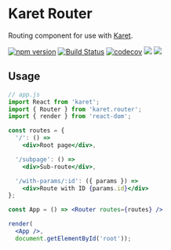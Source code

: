 # Karet Router

Routing component for use with [Karet][karet].

[karet]: https://github.com/calmm-js/karet

[![npm version](https://badge.fury.io/js/karet.router.svg)](https://badge.fury.io/js/karet.router)
[![Build Status](https://travis-ci.org/stuf/karet.router.svg?branch=master)](https://travis-ci.org/stuf/karet.router)
[![codecov](https://codecov.io/gh/stuf/karet.router/branch/master/graph/badge.svg)](https://codecov.io/gh/stuf/karet.router)
[![](https://david-dm.org/stuf/karet.router.svg)](https://david-dm.org/stuf/karet.router)
[![](https://david-dm.org/stuf/karet.router/dev-status.svg)](https://david-dm.org/stuf/karet.router?type=dev)

## Usage

```jsx
// app.js
import React from 'karet';
import { Router } from 'karet.router';
import { render } from 'react-dom';

const routes = {
  '/': () =>
    <div>Root page</div>,

  '/subpage': () =>
    <div>Sub-route</div>,

  '/with-params/:id': ({ params }) =>
    <div>Route with ID {params.id}</div>
};

const App = () => <Router routes={routes} />

render(
  <App />,
  document.getElementById('root'));
```
